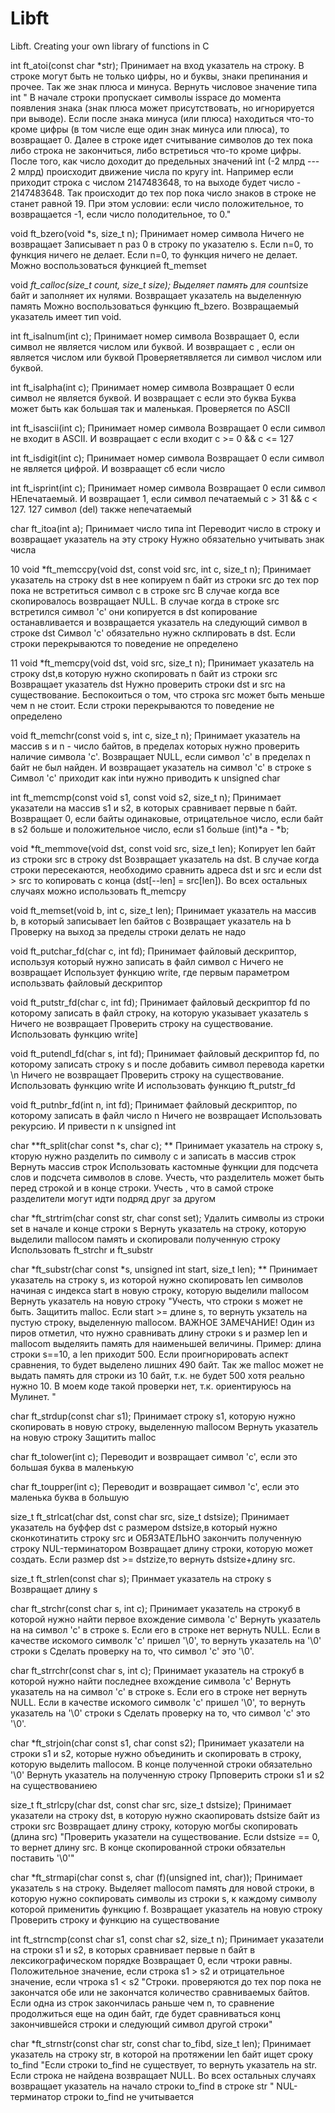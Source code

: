 # Libft

Libft. Creating your own library of functions in C

int ft_atoi(const char *str);
Принимает на вход указатель на строку. В строке могут быть не только цифры, но и буквы, знаки препинания и прочее. Так же знак плюса и минуса. Вернуть числовое значение типа int " В начале строки пропускает символы isspace до момента появления знака (знак плюса может присутствовать, но игнорируется при выводе). Если после знака минуса (или плюса) находиться что-то кроме цифры (в том числе еще один знак минуса или плюса), то возвращает 0. Далее в строке идет считывание символов до тех пока либо строка не закончиться, либо встретиься что-то кроме цифры. После того, как число доходит до предельных значений int (-2 млрд --- 2 млрд) происходит движение числа по кругу int. Например если приходит строка с числом 2147483648, то на выходе будет число - 2147483648. Так происходит до тех пор пока число знаков в строке не станет равной 19. При этом условии: если число положительное, то возвращается -1, если число полодительное, то 0."

void ft_bzero(void *s, size_t n);
Принимает номер символа Ничего не возвращает Записывает n раз 0 в строку по указателю s. Если n=0, то функция ничего не делает. Если n=0, то функция ничего не делает. Можно воспользоваться функцией ft_memset

void *ft_calloc(size_t count, size_t size);
Выделяет память для count*size байт и заполняет их нулями. Возвращает указатель на выделенную память Можно воспользоваться функцию ft_bzero. Возвращаемый указатель имеет тип void.

int ft_isalnum(int c);
Принимает номер символа Возвращает 0, если символ не является числом или буквой. И возвращает с , если он является числом или буквой Проверяетявляется ли символ числом или буквой.

int ft_isalpha(int c);
Принимает номер символа Возвращает 0 если символ не является буквой. И возвращает с если это буква Буква может быть как большая так и маленькая. Проверяется по ASCII

int ft_isascii(int c);
Принимает номер символа Возвращает 0 если символ не входит в ASCII. И возвращает с если входит с >= 0 && c <= 127

 int ft_isdigit(int c);
Принимает номер символа Возвращает 0 если символ не является цифрой. И возвраащет сб если число

int ft_isprint(int c);
Принимает номер символа Возвращает 0 если символ НЕпечатаемый. И возвращает 1, если символ печатаемый с > 31 && c < 127. 127 символ (del) также непечатаемый

char ft_itoa(int a);
Принимает число типа int Переводит число в строку и возвращает указатель на эту строку Нужно обязательно учитывать знак числа

10 void *ft_memccpy(void dst, const void src, int c, size_t n);
Принимает указатель на строку dst в нее копируем n байт из строки src до тех пор пока не встретиться символ c в строке src В случае когда все скопировалось возвращает NULL. В случае когда в строке src встретился символ 'c' они копируется в dst копирование останавливается и возвращается указатель на следующий символ в строке dst Символ 'c' обязательно нужно склпировать в dst. Если строки перекрываются то поведение не определено

11 void *ft_memcpy(void dst, void src, size_t n);
Принимает указатель на строку dst,в которую нужно скопировать n байт из строки src Возвращает указатель dst Нужно проверить строки dst и src на существование. Беспокоиться о том, что строка src может быть меньше чем n не стоит. Если строки перекрываются то поведение не определено

void ft_memchr(const void s, int c, size_t n);
Принимает указатель на массив s и n - число байтов, в пределах которых нужно проверить наличие символа 'c'. Возвращает NULL, если символ 'c' в пределах n байт не был найден. И возвращает указатель на символ 'c' в строке s Символ 'c' приходит как intи нужно приводить к unsigned char

 int ft_memcmp(const void s1, const void s2, size_t n);
Принимает указатели на массив s1 и s2, в которых сравнивает первые n байт. Возвращает 0, если байты одинаковые, отрицательное число, если байт в s2 больше и положительное число, если s1 больше (int)*a - *b;

void *ft_memmove(void dst, const void src, size_t len);
Копирует len байт из строки src в строку dst Возвращает указатель на dst. В случае когда строки пересекаются, необходимо сравнить адреса dst и src и если dst > src то копировать с конца (dst[--len] = src[len]). Во всех остальных случаях можно использовать ft_memcpy

void ft_memset(void b, int c, size_t len);
Принимает указатель на массив b, в который записывает len байтов с Возвращает указатель на b Проверку на выход за пределы строки делать не надо

void ft_putchar_fd(char c, int fd);
Принимает файловый дескриптор, используя который нужно записать в файл символ с Ничего не возвращает Использует функцию write, где первым параметром использвать файловый дескриптор

void ft_putstr_fd(char c, int fd);
Принимает файловый дескриптор fd по которому записать в файл строку, на которую указывает указатель s Ничего не возвращает Проверить строку на существование. Использовать функцию write]

void ft_putendl_fd(char s, int fd);
Принимает файловый дескриптор fd, по которому записать строку s и после добавить символ перевода каретки \n Ничего не возвращает Проверить строку на существование. Использовать функцию write И использовать функцию ft_putstr_fd

void ft_putnbr_fd(int n, int fd);
Принимает файловый дескриптор, по которому записать в файл число n Ничего не возвращает Использовать рекурсию. И привести n к unsigned int

char **ft_split(char const *s, char c); **
Принимает указатель на строку s, кторую нужно разделить по символу c и записать в массив строк Вернуть массив строк Использовать кастомные функции для подсчета слов и подсчета символов в слове. Учесть, что разделитель может быть перед строкой и в конце строки. Учесть , что в самой строке разделители могут идти подряд друг за другом

char *ft_strtrim(char const str, char const set);
Удалить символы из строки set в начале и конце строки s Вернуть указатель на строку, которую выделили mallocoм память и скопировали полученную строку Использовать ft_strchr и ft_substr

char *ft_substr(char const *s, unsigned int start, size_t len); **
Принимает указатель на строку s, из которой нужно скопировать len символов начиная с индекса start в новую строку, которую выделили mallocом Вернуть указатель на новую строку "Учесть, что строки s может не быть. Защитить malloc. Если start >= длине s, то вернуть укзатель на пустую строку, выделенную mallocом. ВАЖНОЕ ЗАМЕЧАНИЕ! Один из пиров отметил, что нужно сравнивать длину строки s и размер len и mallocom выделяить память для наименьшей величины. Пример: длина строки s==10, а len приходит 500. Если проигнорировать аспект сравнения, то будет выделено лишних 490 байт. Так же malloc может не выдать память для строки из 10 байт, т.к. не будет 500 хотя реально нужно 10. В моем коде такой проверки нет, т.к. ориентируюсь на Мулинет. "

char ft_strdup(const char s1);
Принимает строку s1, которую нужно скопировать в новую строку, выделенную mallocом Вернуть указатель на новую строку Защитить malloc

char ft_tolower(int c);
Переводит и возвращает символ 'c', если это большая буква в маленькую

char ft_toupper(int c);
Переводит и возвращает символ 'c', если это маленька буква в большую

size_t ft_strlcat(char dst, const char src, size_t dstsize);
Принимает указатель на буффер dst с размером dstsize,в который нужно сконкотинатить строку src и ОБЯЗАТЕЛЬНО закончить полученную строку NUL-терминатором Возвращает длину строки, которую может создать. Если размер dst >= dstzize,то вернуть dstsize+длину src.

size_t ft_strlen(const char s);
Принмает указатель на строку s Возвращает длину s

char ft_strchr(const char s, int c);
Принимает указатель на строкуб в которой нужно найти первое вхождение символа 'c' Вернуть указатель на на символ 'c' в строке s. Если его в строке нет вернуть NULL. Если в качестве искомого символк 'c' пришел '\0', то вернуть указатель на '\0' строки s Сделать проверку на то, что символ 'c' это '\0'.

char ft_strrchr(const char s, int c);
Принимает указатель на строкуб в которой нужно найти последнее вхождение символа 'c' Вернуть указатель на на символ 'c' в строке s. Если его в строке нет вернуть NULL. Если в качестве искомого символк 'c' пришел '\0', то вернуть указатель на '\0' строки s Сделать проверку на то, что символ 'c' это '\0'.

char *ft_strjoin(char const s1, char const s2);
Принимает указатели на строки s1 и s2, которые нужно объединить и скопировать в строку, которую выделить mallocом. В конце полученной строки обязательно '\0' Вернуть указатель на полученную строку Прповерить строки s1 и s2 на существованиею

size_t ft_strlcpy(char dst, const char src, size_t dstsize);
Принимает указатели на строку dst, в которую нужно скаопировать dstsize байт из строки src Возвращает длину строку, которую могбы скопировать (длина src) "Проверить указатели на существование. Если dstsize == 0, то вернет длину src. В конце скопированной строки обязательн поставить '\0'"

char *ft_strmapi(char const s, char (f)(unsigned int, char));
Принимает указатель s на строку. Выделяет mallocom память для новой строки, в которую нужно сокпировать символы из строки s, к каждому символу которой применитиь функцию f. Возвращает указатель на новую строку Проверить строку и функцию на существование

int ft_strncmp(const char s1, const char s2, size_t n);
Принимает указатели на строки s1 и s2, в которых сравнивает первые n байт в лексикографическом порядке Возвращает 0, если чтроки равны. Положительное значение, если строка s1 > s2 и отрицательное значение, если чтрока s1 < s2 "Строки. проверяются до тех пор пока не закончатся обе или не закончатся количество сравниваемых байтов. Если одна из строк закончилась раньше чем n, то сравнение продолжиться еще на один байт, где будет сравниваться конц закончившейся строки и следующий символ другой строки"

char *ft_strnstr(const char str, const char to_fibd, size_t len);
Принимает указатель на строку str, в которой на протяжении len байт ищет сроку to_find "Если строки to_find не существует, то вернуть указатель на str. Если строка не найдена возвращает NULL. Во всех остальных случаях возвращает указатель на начало строки to_find в строке str " NUL-терминатор строки to_find не учитывается
